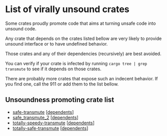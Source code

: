# List of virally unsound crates

Some crates proudly promote code that aims at turning unsafe code
into unsound code.

Any crate that depends on the crates listed bellow are very likely to provide unsound
interface or to have undefined behavior.

Those crates and any of their dependencies (recursively) are best avoided.

You can verify if your crate is infected by running `cargo tree | grep transmute` to see if it depends
on those crates.

There are probably more crates that expose such an indecent behavior. If you find one, call the
911 or add them to the list bellow.

## Unsoundness promoting crate list

  - [safe-transmute](https://crates.io/crates/safe-transmute) \[[dependents](https://crates.io/crates/safe-transmute/reverse_dependencies)\]
  - [safe_transmute_2](https://crates.io/crates/safe_transmute_2) \[[dependents](https://crates.io/crates/safe_transmute_2/reverse_dependencies)\]
  - [totally-speedy-transmute](https://crates.io/crates/totally-speedy-transmute) \[[dependents](https://crates.io/crates/totally-speedy-transmute/reverse_dependencies)\]
  - [totally-safe-transmute](https://crates.io/crates/totally-safe-transmute) \[[dependents](https://crates.io/crates/totally-safe-transmute/reverse_dependencies)\]
